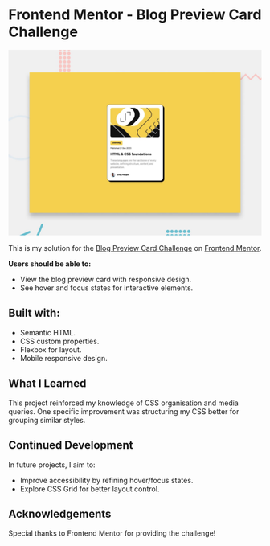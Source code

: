 # Frontend Mentor - Blog Preview Card Challenge

![Blog Card Preview.](design/preview.jpg "This is a screenshot of the Frontend Mentor Blog Preview Card")

This is my solution for the [Blog Preview Card Challenge](https://www.frontendmentor.io/challenges/blog-preview-card-ckPaj01IcS) on [Frontend Mentor](https://www.frontendmentor.io/).

**Users should be able to:**

- View the blog preview card with responsive design.
- See hover and focus states for interactive elements.

## Built with:

- Semantic HTML.
- CSS custom properties.
- Flexbox for layout.
- Mobile responsive design.

## What I Learned

This project reinforced my knowledge of CSS organisation and media queries. One specific improvement was structuring my CSS better for grouping similar styles.

## Continued Development

In future projects, I aim to:

- Improve accessibility by refining hover/focus states.
- Explore CSS Grid for better layout control.

## Acknowledgements

Special thanks to Frontend Mentor for providing the challenge!
